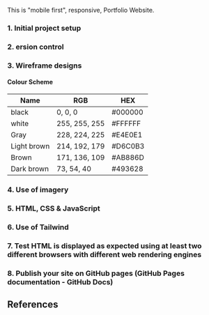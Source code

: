 This is "mobile first", responsive, Portfolio Website.

### 1. Initial project setup

### 2. ersion control

### 3. Wireframe designs

#### Colour Scheme

| Name        | RGB           | HEX     |
| ----------- | ------------- | ------- |
| black       | 0, 0, 0       | #000000 |
| white       | 255, 255, 255 | #FFFFFF |
| Gray        | 228, 224, 225 | #E4E0E1 |
| Light brown | 214, 192, 179 | #D6C0B3 |
| Brown       | 171, 136, 109 | #AB886D |
| Dark brown  | 73, 54, 40    | #493628 |

### 4. Use of imagery

### 5. HTML, CSS & JavaScript

### 6. Use of Tailwind

### 7. Test HTML is displayed as expected using at least two different browsers with different web rendering engines

### 8. Publish your site on GitHub pages (GitHub Pages documentation - GitHub Docs)

## References

